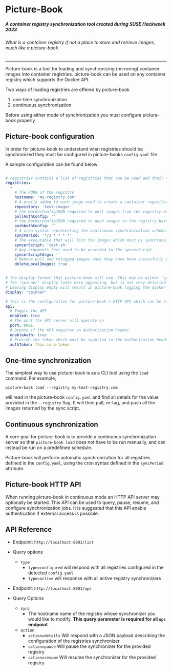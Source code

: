 # Picture-Book

##### A container registry synchronization tool created during SUSE Hackweek 2023
###### What is a container registry if not a place to store and retrieve images, much like a picture-book

---

Picture-book is a tool for loading and synchronizing (mirroring) container images into container registries. picture-book can be used
on any container registry which supports the Docker API. 

Two ways of loading registries are offered by picture-book

1. one-time synchronization
2. continuous synchronization

Before using either mode of synchronization you must configure picture-book properly

## Picture-book configuration

In order for picture-book to understand what registries should be synchronized they must be configured in picture-books `config.yaml` file

A sample configuration can be found below
```yaml 

# registries contains a list of registries that can be used and their relevant details 
registries:
  -
    # The FQDN of the regsitry
    hostname: 'my-registry.com'
    # A prefix added to each image used to create a container repository within the registry server
    repository: 'test-images'
    # the DockerConfigJSON required to pull images from the registry being synchronized from
    pullAuthConfig: ''
    # the DockerConfigJSON required to push images to the registry being synchronized to
    pushAuthConfig: ''
    # A cron syntax representing the continuous synchronization schedule
    syncPeriod: '*/1 * * * *'
    # The executable that will list the images which must by synchronized, including their tags
    syncerScript: 'test.sh'
    # Any arguments that need to be provided to the syncerScript
    syncerScriptArgs: ''
    # Remove pull and retagged images once they have been succesfully pushed to the target registry
    deleteLocalImages: true


# The display format that picture-book will use. This may be either 'spinner' or empty.
# The 'spinner' display looks more appealing, but is not very detailed and does not always handle multiple registries being synchronized at the same time well.
# Leaving display empty will result in picture-book logging the docker SDK output, which is much more verbose and deatiled.
display: "spinner"

# This is the configuration for picture-book's HTTP API which can be started during continuous synchronizations
api:
  # Toggle the API  
  enabled: true
  # The port the API server will operate on
  port: 8001
  # Denote if the API requires an Authorization header
  enableAuth: true
  # Provide the token which must be supplied in the Authorization header when API authentication is enabled.
  authToken: this-is-a-token

```

## One-time synchronization

The simplest way to use picture-book is as a CLI tool using the `load` command. For example,

`picture-book load --registry my-test-registry.com`

will read in the picture-book `config.yaml` and find all details for the value provided in the `--registry` flag. It will then pull, re-tag, and push all the images returned by the sync script. 

## Continuous synchronization 

A core goal for picture-book is to provide a continuous synchronization server so that `picture-book load` does not have to be run manually, and can instead be run on a predefined schedule. 

Picture-book will perform automatic synchronization for all registries defined in the `config.yaml`, using the cron syntax defined in the `syncPeriod` attribute. 

## Picture-book HTTP API

When running picture-book in continuous mode an HTTP API server may optionally be started. This API can be used to query, pause, resume, and configure synchronization jobs. It is suggested that this API enable authentication if external access is possible.


API Reference
---
+ Endpoint: `http://localhost:8001/list`
+ Query options
  + `type`
    + `type=configured` will respond with all registries configured in the detected `config.yaml`
    + `type=active` will response with all active registry synchronizers




+ Endpoint: `http://localhost:8001/ops`
+ Query Options
  + `sync`
    + The hostname name of the registry whose synchronizer you would like to modify. **This query parameter is required for all `ops` endpoint**  
  + `action`
    + `action=details` Will respond with a JSON payload describing the configuration of the registries synchronizer
    + `action=pause` Will pause the synchronizer for the provided registry
    + `action=resume` Will resume the synchronizer for the provided registry

